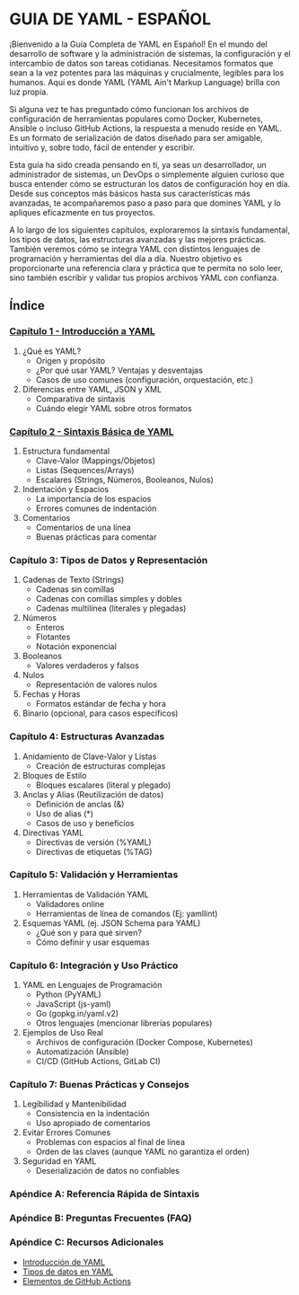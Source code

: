 # GUIA DE YAML - ESPAÑOL

¡Bienvenido a la Guía Completa de YAML en Español! En el mundo del desarrollo de software y la administración de sistemas, la configuración y el intercambio de datos son tareas cotidianas. Necesitamos formatos que sean a la vez potentes para las máquinas y crucialmente, legibles para los humanos. Aquí es donde YAML (YAML Ain't Markup Language) brilla con luz propia.

Si alguna vez te has preguntado cómo funcionan los archivos de configuración de herramientas populares como Docker, Kubernetes, Ansible o incluso GitHub Actions, la respuesta a menudo reside en YAML. Es un formato de serialización de datos diseñado para ser amigable, intuitivo y, sobre todo, fácil de entender y escribir.

Esta guía ha sido creada pensando en ti, ya seas un desarrollador, un administrador de sistemas, un DevOps o simplemente alguien curioso que busca entender cómo se estructuran los datos de configuración hoy en día. Desde sus conceptos más básicos hasta sus características más avanzadas, te acompañaremos paso a paso para que domines YAML y lo apliques eficazmente en tus proyectos.

A lo largo de los siguientes capítulos, exploraremos la sintaxis fundamental, los tipos de datos, las estructuras avanzadas y las mejores prácticas. También veremos cómo se integra YAML con distintos lenguajes de programación y herramientas del día a día. Nuestro objetivo es proporcionarte una referencia clara y práctica que te permita no solo leer, sino también escribir y validar tus propios archivos YAML con confianza.

## Índice

### [Capítulo 1 - Introducción a YAML](capitulo-1.md)

1. ¿Qué es YAML?
   - Origen y propósito
   - ¿Por qué usar YAML? Ventajas y desventajas
   - Casos de uso comunes (configuración, orquestación, etc.)
2. Diferencias entre YAML, JSON y XML
   - Comparativa de sintaxis
   - Cuándo elegir YAML sobre otros formatos

### [Capítulo 2 - Sintaxis Básica de YAML](capitulo-2.md)

1. Estructura fundamental
   - Clave-Valor (Mappings/Objetos)
   - Listas (Sequences/Arrays)
   - Escalares (Strings, Números, Booleanos, Nulos)
2. Indentación y Espacios
   - La importancia de los espacios
   - Errores comunes de indentación
3. Comentarios
   - Comentarios de una línea
   - Buenas prácticas para comentar

### Capítulo 3: Tipos de Datos y Representación

1. Cadenas de Texto (Strings)
   - Cadenas sin comillas
   - Cadenas con comillas simples y dobles
   - Cadenas multilínea (literales y plegadas)
2. Números
   - Enteros
   - Flotantes
   - Notación exponencial
3. Booleanos
   - Valores verdaderos y falsos
4. Nulos
   - Representación de valores nulos
5. Fechas y Horas
   - Formatos estándar de fecha y hora
6. Binario (opcional, para casos específicos)

### Capítulo 4: Estructuras Avanzadas

1. Anidamiento de Clave-Valor y Listas
   - Creación de estructuras complejas
2. Bloques de Estilo
   - Bloques escalares (literal y plegado)
3. Anclas y Alias (Reutilización de datos)
   - Definición de anclas (&)
   - Uso de alias (*)
   - Casos de uso y beneficios
4. Directivas YAML
   - Directivas de versión (%YAML)
   - Directivas de etiquetas (%TAG)

### Capítulo 5: Validación y Herramientas

1. Herramientas de Validación YAML
   - Validadores online
   - Herramientas de línea de comandos (Ej: yamllint)
2. Esquemas YAML (ej. JSON Schema para YAML)
   - ¿Qué son y para qué sirven?
   - Cómo definir y usar esquemas

### Capítulo 6: Integración y Uso Práctico

1. YAML en Lenguajes de Programación
   - Python (PyYAML)
   - JavaScript (js-yaml)
   - Go (gopkg.in/yaml.v2)
   - Otros lenguajes (mencionar librerías populares)
2. Ejemplos de Uso Real
   - Archivos de configuración (Docker Compose, Kubernetes)
   - Automatización (Ansible)
   - CI/CD (GitHub Actions, GitLab CI)

### Capítulo 7: Buenas Prácticas y Consejos

1. Legibilidad y Mantenibilidad
   - Consistencia en la indentación
   - Uso apropiado de comentarios
2. Evitar Errores Comunes
   - Problemas con espacios al final de línea
   - Orden de las claves (aunque YAML no garantiza el orden)
3. Seguridad en YAML
   - Deserialización de datos no confiables

### Apéndice A: Referencia Rápida de Sintaxis
### Apéndice B: Preguntas Frecuentes (FAQ)
### Apéndice C: Recursos Adicionales



- [Introducción de YAML](introduccion.md)
- [Tipos de datos en YAML](tiposdedatos.md)
- [Elementos de GitHub Actions](elementos.md)











